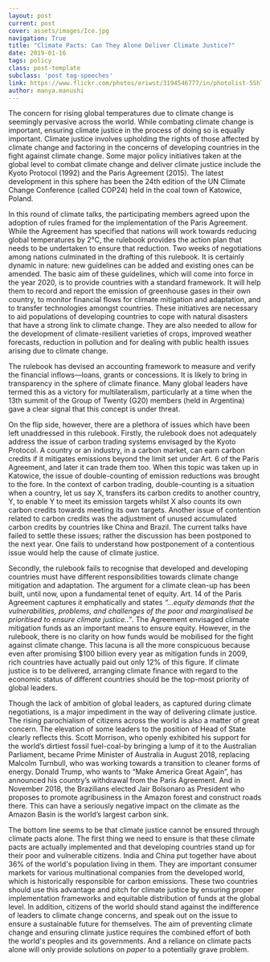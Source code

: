 ```yaml
---
layout: post
current: post
cover: assets/images/Ice.jpg
navigation: True
title: "Climate Pacts: Can They Alone Deliver Climate Justice?"
date: 2019-01-16
tags: policy
class: post-template
subclass: 'post tag-speeches'
link: https://www.flickr.com/photos/eriwst/3194546777/in/photolist-5ShTsH-bq4JLC-S4Hxg5-4nw9VV-27e3qcU-dkeuto-23BDthe-2cQfZ2c-2d86teb-bVKJRg-dNwK8K-W9SDwo-jNwNq-2d86aRf-PTLTnN-fgRjo6-5vWHf5-7ufpER-eGKYh6-28vGrpd-6FNE9J-qxu454-Kf1P4C-6QtpAN-914qdE-s5tAYu-8DmgER-brpTgB-aKWrM2-d2cwGf-7kXBvy-okGei-fgRkXv-fh6zz5-4dia18-NgDbu2-fh6wVJ-fh6wuL-fgRdCT-fh6JQ1-BCNfEC-fgReFv-4chm9Y-aHtxoa-eL6XPe-UXo88S-6fEVNj-aKWr9e-gQXra-617zMK
author: manya.manushi
---
```

The concern for rising global temperatures due to climate change is seemingly pervasive across the world. While combating climate change is important, ensuring climate justice in the process of doing so is equally important. Climate justice involves upholding the rights of those affected by climate change and factoring in the concerns of developing countries in the fight against climate change. Some major policy initiatives taken at the global level to combat climate change and deliver climate justice include the Kyoto Protocol (1992) and the Paris Agreement (2015). The latest development in this sphere has been the 24th edition of the UN Climate Change Conference (called COP24) held in the coal town of Katowice, Poland.

In this round of climate talks, the participating members agreed upon the adoption of rules framed for the implementation of the Paris Agreement. While the Agreement has specified that nations will work towards reducing global temperatures by 2°C, the rulebook provides the action plan that needs to be undertaken to ensure that reduction. Two weeks of negotiations among nations culminated in the drafting of this rulebook. It is certainly dynamic in nature: new guidelines can be added and existing ones can be amended. The basic aim of these guidelines, which will come into force in the year 2020, is to provide countries with a standard framework. It will help them to record and report the emission of greenhouse gases in their own country, to monitor financial flows for climate mitigation and adaptation, and to transfer technologies amongst countries. These initiatives are necessary to aid populations of developing countries to cope with natural disasters that have a strong link to climate change. They are also needed to allow for the development of climate-resilient varieties of crops, improved weather forecasts, reduction in pollution and for dealing with public health issues arising due to climate change.



The rulebook has devised an accounting framework to measure and verify the financial inflows―loans, grants or concessions. It is likely to bring in transparency in the sphere of climate finance. Many global leaders have termed this as a victory for multilateralism, particularly at a time when the 13th summit of the Group of Twenty (G20) members (held in Argentina) gave a clear signal that this concept is under threat.



On the flip side, however, there are a plethora of issues which have been left unaddressed in this rulebook. Firstly, the rulebook does not adequately address the issue of carbon trading systems envisaged by the Kyoto Protocol. A country or an industry, in a carbon market, can earn carbon credits if it mitigates emissions beyond the limit set under Art. 6 of the Paris Agreement, and later it can trade them too. When this topic was taken up in Katowice, the issue of double-counting of emission reductions was brought to the fore. In the context of carbon trading, double-counting is a situation when a country, let us say X, transfers its carbon credits to another country, Y, to enable Y to meet its emission targets whilst X also counts its own carbon credits towards meeting its own targets. Another issue of contention related to carbon credits was the adjustment of unused accumulated carbon credits by countries like China and Brazil. The current talks have failed to settle these issues; rather the discussion has been postponed to the next year. One fails to understand how postponement of a contentious issue would help the cause of climate justice.



Secondly, the rulebook fails to recognise that developed and developing countries must have different responsibilities towards climate change mitigation and adaptation. The argument for a climate clean-up has been built, until now, upon a fundamental tenet of equity. Art. 14 of the Paris Agreement captures it emphatically and states <em>“...equity demands that the vulnerabilities, problems, and challenges of the poor and marginalised be prioritised to ensure climate justice..”</em>. The Agreement envisaged climate mitigation funds as an important means to ensure equity. However, in the rulebook, there is no clarity on how funds would be mobilised for the fight against climate change. This lacuna is all the more conspicuous because even after promising $100 billion every year as mitigation funds in 2009, rich countries have actually paid out only 12% of this figure. If climate justice is to be delivered, arranging climate finance with regard to the economic status of different countries should be the top-most priority of global leaders.



Though the lack of ambition of global leaders, as captured during climate negotiations, is a major impediment in the way of delivering climate justice. The rising parochialism of citizens across the world is also a matter of great concern. The elevation of some leaders to the position of Head of State clearly reflects this. Scott Morrison, who openly exhibited his support for the world’s dirtiest fossil fuel-coal-by bringing a lump of it to the Australian Parliament, became Prime Minister of Australia in August 2018, replacing Malcolm Turnbull, who was working towards a transition to cleaner forms of energy. Donald Trump, who wants to “Make America Great Again”, has announced his country’s withdrawal from the Paris Agreement. And in November 2018, the Brazilians elected Jair Bolsonaro as President who proposes to promote agribusiness in the Amazon forest and construct roads there. This can have a seriously negative impact on the climate as the Amazon Basin is the world’s largest carbon sink.



The bottom line seems to be that climate justice cannot be ensured through climate pacts alone. The first thing we need to ensure is that these climate pacts are actually implemented and that developing countries stand up for their poor and vulnerable citizens. India and China put together have about 36% of the world's population living in them. They are important consumer markets for various multinational companies from the developed world, which is historically responsible for carbon emissions. These two countries should use this advantage and pitch for climate justice by ensuring proper implementation frameworks and equitable distribution of funds at the global level. In addition, citizens of the world should stand against the indifference of leaders to climate change concerns, and speak out on the issue to ensure a sustainable future for themselves. The aim of preventing climate change and ensuring climate justice requires the combined effort of both the world's peoples and its governments. And a reliance on climate pacts alone will only provide solutions on <i>paper </i> to a potentially grave problem.
